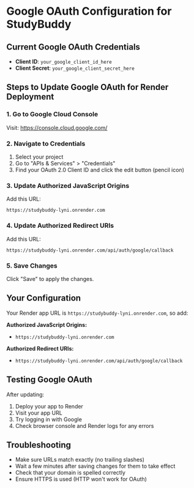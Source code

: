 # Google OAuth Configuration for StudyBuddy

## Current Google OAuth Credentials
- **Client ID**: `your_google_client_id_here`
- **Client Secret**: `your_google_client_secret_here`

## Steps to Update Google OAuth for Render Deployment

### 1. Go to Google Cloud Console
Visit: https://console.cloud.google.com/

### 2. Navigate to Credentials
1. Select your project
2. Go to "APIs & Services" > "Credentials"
3. Find your OAuth 2.0 Client ID and click the edit button (pencil icon)

### 3. Update Authorized JavaScript Origins
Add this URL:
```
https://studybuddy-lyni.onrender.com
```

### 4. Update Authorized Redirect URIs
Add this URL:
```
https://studybuddy-lyni.onrender.com/api/auth/google/callback
```

### 5. Save Changes
Click "Save" to apply the changes.

## Your Configuration
Your Render app URL is `https://studybuddy-lyni.onrender.com`, so add:

**Authorized JavaScript Origins:**
- `https://studybuddy-lyni.onrender.com`

**Authorized Redirect URIs:**
- `https://studybuddy-lyni.onrender.com/api/auth/google/callback`

## Testing Google OAuth
After updating:
1. Deploy your app to Render
2. Visit your app URL
3. Try logging in with Google
4. Check browser console and Render logs for any errors

## Troubleshooting
- Make sure URLs match exactly (no trailing slashes)
- Wait a few minutes after saving changes for them to take effect
- Check that your domain is spelled correctly
- Ensure HTTPS is used (HTTP won't work for OAuth)
